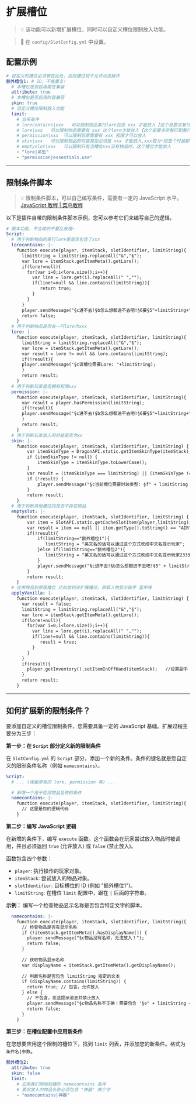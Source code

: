 # 扩展槽位

> 💡 该功能可以新增扩展槽位，同时可以自定义槽位限制放入功能。

> 📁 在 `config/SlotConfig.yml` 中设置。

## 配置示例

```yaml
# 自定义的槽位必须填在此处，否则槽位将不允许点击操作
额外槽位1: # ID，不能重复!
  # 本槽位是否启用属性兼容
  attribute: true
  # 本槽位是否启用时装兼容
  skin: true
  # 自定义槽位限制放入功能
  limit:
    # 自带条件
    # lorecontains|xxx   可以限制物品某行lore包含 xxx 才能放入【这个是要求某行lore包含指定文本就行】
    # lore|xxx   可以限制物品需要有 xxx 这个lore才能放入【这个是要求完整匹配整行lore的】
    # permission|xxx  可以限制玩家需要有 xxx 权限才可以放入
    # skin|xxx   可以限制物品的时装类型必须是 xxx 才能放入,xxx若为*则是个时装都可以放入【此选项需要龙之时装付费版才可使用】
    # emptyslot|xxx   可以限制只有当槽位xxx没有物品时，这个槽位才能放入
    - "lore|吊坠"
    - "permission|essentials.use"
```

---

## 限制条件脚本

> 💡 限制条件脚本，可以自己编写条件，需要有一定的 JavaScript 水平。
> [JavaScript 教程 | 菜鸟教程](https://www.runoob.com/js/js-tutorial.html)

以下是插件自带的限制条件脚本示例，您可以参考它们来编写自己的逻辑。

```yaml
# 脚本功能，不会改的不要乱改哦~
Script:
  # 用于判断物品的某行lore里是否包含了xxx
  lorecontains: |-
    function execute(player, itemStack, slotIdentifier, limitString){
      limitString = limitString.replaceAll("&","§");
      var lore = itemStack.getItemMeta().getLore();
      if(lore!=null){
        for(var i=0;i<lore.size();i++){
          var line = lore.get(i).replaceAll(" ","");
          if(line!=null && line.contains(limitString)){
             return true;
          }
        }
      }
      player.sendMessage("§c进不去!§b怎么想都进不去吧!§6要§5"+limitString+"§6才能进去!§8(槽位与物品不符)");
      return false;
    }
  # 用于判断物品是否有一行lore为xxx
  lore: |-
    function execute(player, itemStack, slotIdentifier, limitString){
      limitString = limitString.replaceAll("&","§");
      var lore = itemStack.getItemMeta().getLore();
      var result = lore != null && lore.contains(limitString);
      if(!result){
      player.sendMessage("§c该槽位需要Lore: "+limitString);
      }
      return result;
    }
  # 用于判断玩家是否拥有权限xxx
  permission: |-
    function execute(player, itemStack, slotIdentifier, limitString){
      var result = player.hasPermission(limitString);
      if(!result){
      player.sendMessage("§c进不去!§b怎么想都进不去吧!§6要§5"+limitString+" §6权限才能让你进去§8(缺少必要权限)")
      }
      return result;
    }
  # 用于判断玩家放入的时装是否为xx
  skin: |-
    function execute(player, itemStack, slotIdentifier, limitString) {
        var itemSkinType = DragonAPI.static.getItemSkinType(itemStack);
        if (itemSkinType != null) {
            itemSkinType = itemSkinType.toLowerCase();
        }
        var result = (itemSkinType === limitString) || (itemSkinType != null && limitString=="*");
        if (!result) {
            player.sendMessage("§c当前槽位需要时装类型: §f" + limitString + "§c  你放入的物品时装类型是: §f" + itemSkinType);
        }
        return result;
    }
  # 用于判断其他槽位内是否不存在物品
  emptyslot: |-
    function execute(player, itemStack, slotIdentifier, limitString) {
        var item = SlotAPI.static.getCacheSlotItem(player,limitString);
        var result = item == null || item.getType().toString() == "AIR";
        if(!result){
            if(limitString=="额外槽位1"){
               limitString = "英文名的话可以通过这个方式改成中文名提示玩家";
            }else if(limitString=="额外槽位2"){
               limitString = "英文名的话可以通过这个方式改成中文名提示玩家2333";
            }
            player.sendMessage("§c进不去!§b怎么想都进不去吧!§5" + limitString + "§6已经进去了!§8(您不能同时在两个槽位内放置物品)");
        }
        return result;
    }
  # 应用物品到原版槽位 比如放到该扩展槽位，原版人物显示副手 盔甲等
  applyVanilla: |-
    function execute(player, itemStack, slotIdentifier, limitString) {
      var result = false;
      limitString = limitString.replaceAll("&","§");
      var lore = itemStack.getItemMeta().getLore();
      if(lore!=null){
        for(var i=0;i<lore.size();i++){
          var line = lore.get(i).replaceAll(" ","");
          if(line!=null && line.contains(limitString)){
             result = true;
          }
        }
      }
      if(result){
        player.getInventory().setItemInOffHand(itemStack);   //设置副手
      }
      return result;
    }
```

---

## 如何扩展新的限制条件？

要添加自定义的槽位限制条件，您需要具备一定的 JavaScript 基础。扩展过程主要分为三步：

**第一步：在 `Script` 部分定义新的限制条件**

在 `SlotConfig.yml` 的 `Script` 部分，添加一个新的条件。条件的键名就是您自定义的限制条件名称（例如 `namecontains`）。

```yaml
Script:
  # ... (保留原有的 lore, permission 等) ...

  # 新增一个用于检测物品名称的条件
  namecontains: |-
    function execute(player, itemStack, slotIdentifier, limitString){
      // 这里是你的逻辑代码
    }
```

**第二步：编写 JavaScript 逻辑**

在新增的条件下，编写 `execute` 函数。这个函数会在玩家尝试放入物品时被调用，并且必须返回 `true` (允许放入) 或 `false` (禁止放入)。

函数包含四个参数：
*   `player`: 执行操作的玩家对象。
*   `itemStack`: 尝试放入的物品对象。
*   `slotIdentifier`: 目标槽位的 ID (例如 "额外槽位1")。
*   `limitString`: 在槽位 `limit` 配置中，跟在 `|` 后面的字符串。

**示例：** 编写一个检查物品显示名称是否包含特定文字的脚本。

```yaml
  namecontains: |-
    function execute(player, itemStack, slotIdentifier, limitString){
      // 检查物品是否有显示名称
      if (!itemStack.getItemMeta().hasDisplayName()) {
        player.sendMessage("§c物品没有名称，无法放入！");
        return false;
      }
      
      // 获取物品显示名称
      var displayName = itemStack.getItemMeta().getDisplayName();
      
      // 判断名称是否包含 limitString 指定的文本
      if (displayName.contains(limitString)) {
        return true; // 包含，允许放入
      } else {
        // 不包含，发送提示消息并禁止放入
        player.sendMessage("§c物品名称不正确！需要包含 '§e" + limitString + "§c' 字样。");
        return false;
      }
    }
```

**第三步：在槽位配置中应用新条件**

在您想要应用这个限制的槽位下，找到 `limit` 列表，并添加您的新条件。格式为 `条件名|参数`。

```yaml
额外槽位2:
  attribute: true
  skin: false
  limit:
    # 应用我们刚刚创建的 namecontains 条件
    # 要求放入的物品名称必须包含 "神器" 两个字
    - "namecontains|神器"
```